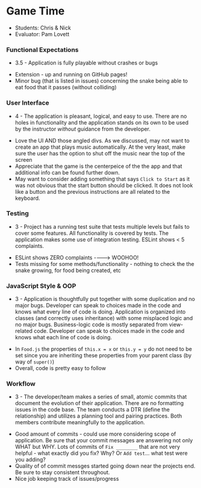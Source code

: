 # Game Time
* Students: Chris & Nick
* Evaluator: Pam Lovett

### Functional Expectations

* 3.5 - Application is fully playable without crashes or bugs

- Extension - up and running on GitHub pages!
- Minor bug (that is listed in issues) concerning the snake being able to eat food that it passes (without colliding)


### User Interface

* 4 - The application is pleasant, logical, and easy to use. There are no holes in functionality and the application stands on its own to be used by the instructor _without_ guidance from the developer.

- Love the UI AND those angled divs. As we discussed, may not want to create an app that plays music automatically. At the very least, make sure the user has the option to shut off the music near the top of the screen
- Appreciate that the game is the centerpeice of the the app and that additional info can be found further down.
- May want to consider adding something that says `Click to Start` as it was not obvious that the start button should be clicked. It does not look like a button and the previous instructions are all related to the keyboard.

### Testing

* 3 - Project has a running test suite that tests multiple levels but fails to cover some features. All functionality is covered by tests. The application makes some use of integration testing. ESLint shows < 5 complaints.

- ESLint shows ZERO complaints ----> WOOHOO!
- Tests missing for some methods/functionality - nothing to check the the snake growing, for food being created, etc

### JavaScript Style & OOP

* 3 - Application is thoughtfully put together with some duplication and no major bugs. Developer can speak to choices made in the code and knows what every line of code is doing. Application is organized into classes (and correctly uses inheritance) with some misplaced logic and no major bugs. Business-logic code is mostly separated from view-related code. Developer can speak to choices made in the code and knows what each line of code is doing.

- In `Food.js` the properties of `this.x = x` or `this.y = y` do not need to be set since you are inheriting these properties from your parent class (by way of `super()`)
- Overall, code is pretty easy to follow

### Workflow

* 3 - The developer/team makes a series of small, atomic commits that document the evolution of their application. There are no formatting issues in the code base. The team conducts a DTR (define the relationship) and utilizes a planning tool and pairing practices. Both members contribute meaningfully to the application.

- Good amount of commits - could use more considering scope of application. Be sure that your commit messages are answering not only WHAT but WHY. Lots of commits of `Fix ________` that are not very helpful - what exactly did you fix? Why? Or `Add test`... what test were you adding? 
- Quality of of commit messges started going down near the projects end. Be sure to stay consistent throughout.
- Nice job keeping track of issues/progress
